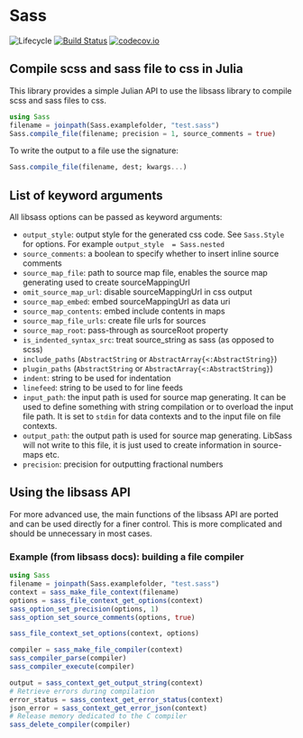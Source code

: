 # Sass

![Lifecycle](https://img.shields.io/badge/lifecycle-maturing-blue.svg)<!--
![Lifecycle](https://img.shields.io/badge/lifecycle-stable-green.svg)
![Lifecycle](https://img.shields.io/badge/lifecycle-retired-orange.svg)
![Lifecycle](https://img.shields.io/badge/lifecycle-archived-red.svg)
![Lifecycle](https://img.shields.io/badge/lifecycle-dormant-blue.svg) -->
[![Build Status](https://travis-ci.org/piever/Sass.jl.svg?branch=master)](https://travis-ci.org/piever/Sass.jl)
[![codecov.io](http://codecov.io/github/piever/Sass.jl/coverage.svg?branch=master)](http://codecov.io/github/piever/Sass.jl?branch=master)

## Compile scss and sass file to css in Julia

This library provides a simple Julian API to use the libsass library to compile scss and sass files to css.

```julia
using Sass
filename = joinpath(Sass.examplefolder, "test.sass")
Sass.compile_file(filename; precision = 1, source_comments = true)
```

To write the output to a file use the signature:

```julia
Sass.compile_file(filename, dest; kwargs...)
```

## List of keyword arguments

All libsass options can be passed as keyword arguments:

- `output_style`: output style for the generated css code. See `Sass.Style` for options. For example `output_style  = Sass.nested`
- `source_comments`: a boolean to specify whether to insert inline source comments
- `source_map_file`: path to source map file, enables the source map generating used to create sourceMappingUrl
- `omit_source_map_url`: disable sourceMappingUrl in css output
- `source_map_embed`: embed sourceMappingUrl as data uri
- `source_map_contents`: embed include contents in maps
- `source_map_file_urls`: create file urls for sources
- `source_map_root`: pass-through as sourceRoot property
- `is_indented_syntax_src`: treat source_string as sass (as opposed to scss)
- `include_paths` (`AbstractString` or `AbstractArray{<:AbstractString}`)
- `plugin_paths` (`AbstractString` or `AbstractArray{<:AbstractString}`)
- `indent`: string to be used for indentation
- `linefeed`: string to be used to for line feeds
- `input_path`: the input path is used for source map generating. It can be used to define something with string compilation or to overload the input file path. It is set to `stdin` for data contexts and to the input file on file contexts.
- `output_path`: the output path is used for source map generating. LibSass will not write to this file, it is just used to create information in source-maps etc.
- `precision`: precision for outputting fractional numbers

## Using the libsass API

For more advanced use, the main functions of the libsass API are ported and can be used directly for a finer control. This is more complicated and should be unnecessary in most cases.

### Example (from libsass docs): building a file compiler

```julia
using Sass
filename = joinpath(Sass.examplefolder, "test.sass")
context = sass_make_file_context(filename)
options = sass_file_context_get_options(context)
sass_option_set_precision(options, 1)
sass_option_set_source_comments(options, true)

sass_file_context_set_options(context, options)

compiler = sass_make_file_compiler(context)
sass_compiler_parse(compiler)
sass_compiler_execute(compiler)

output = sass_context_get_output_string(context)
# Retrieve errors during compilation
error_status = sass_context_get_error_status(context)
json_error = sass_context_get_error_json(context)
# Release memory dedicated to the C compiler
sass_delete_compiler(compiler)
```

